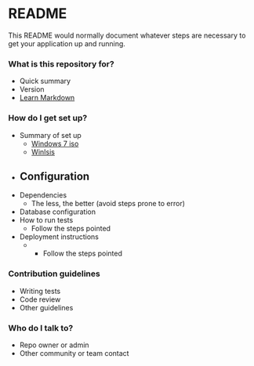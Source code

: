 # README #

This README would normally document whatever steps are necessary to get your application up and running.

### What is this repository for? ###

* Quick summary
* Version
* [Learn Markdown](https://bitbucket.org/tutorials/markdowndemo)

### How do I get set up? ###

* Summary of set up
     - [Windows 7 iso](https://www.microsoft.com/en-us/software-download/windows7)
	 - [WinIsis](http://biblio1.mdp.edu.ar/index2.php?pagina=recursos/wisis/winisis.php)
* Configuration
     - 
* Dependencies
     - The less, the better (avoid steps prone to error)
* Database configuration
* How to run tests
     - Follow the steps pointed
* Deployment instructions
     - - Follow the steps pointed

### Contribution guidelines ###

* Writing tests
* Code review
* Other guidelines

### Who do I talk to? ###

* Repo owner or admin
* Other community or team contact